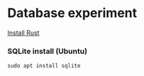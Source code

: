 # Database experiment

[Install Rust](https://www.rust-lang.org/tools/install)

### SQLite install (Ubuntu)

`sudo apt install sqlite`
